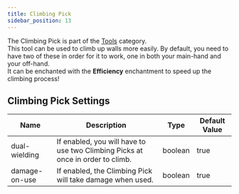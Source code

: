 ```yaml
---
title: Climbing Pick
sidebar_position: 13
---
```


The Climbing Pick is part of the [Tools](https://github.com/Slimefun/Slimefun4/wiki/Tools) category.  
This tool can be used to climb up walls more easily.
By default, you need to have two of these in order for it to work, one in both your main-hand and your off-hand.  
It can be enchanted with the **Efficiency** enchantment to speed up the climbing process! 

## Climbing Pick Settings
| Name          | Description                                                                    | Type    | Default Value |
| ------------- | ------------------------------------------------------------------------------ | ------- | ------------- |
| dual-wielding | If enabled, you will have to use two Climbing Picks at once in order to climb. | boolean | true          |
| damage-on-use | If enabled, the Climbing Pick will take damage when used.                      | boolean | true          |
